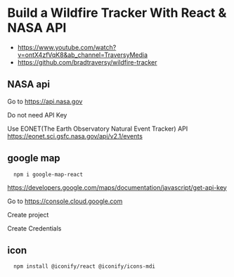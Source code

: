 # Build a Wildfire Tracker With React & NASA API
- https://www.youtube.com/watch?v=ontX4zfVqK8&ab_channel=TraversyMedia
- https://github.com/bradtraversy/wildfire-tracker

## NASA api
Go to https://api.nasa.gov

Do not need API Key

Use EONET(The Earth Observatory Natural Event Tracker) API
https://eonet.sci.gsfc.nasa.gov/api/v2.1/events


## google map
```
  npm i google-map-react
```
https://developers.google.com/maps/documentation/javascript/get-api-key

Go to https://console.cloud.google.com

Create project

Create Credentials

## icon
```
  npm install @iconify/react @iconify/icons-mdi
```

